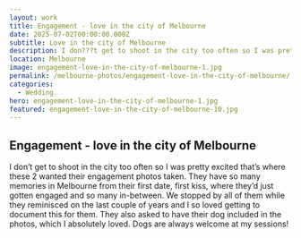 ```yaml
---
layout: work
title: Engagement - love in the city of Melbourne
date: 2025-07-02T00:00:00.000Z
subtitle: Love in the city of Melbourne
description: I don???t get to shoot in the city too often so I was pretty excited that???s where these 2 wanted their engagement photos taken.
location: Melbourne
image: engagement-love-in-the-city-of-melbourne-1.jpg
permalink: /melbourne-photos/engagement-love-in-the-city-of-melbourne/
categories:
  - Wedding
hero: engagement-love-in-the-city-of-melbourne-1.jpg
featured: engagement-love-in-the-city-of-melbourne-10.jpg
---
```


## Engagement - love in the city of Melbourne

I don’t get to shoot in the city too often so I was pretty excited that’s where these 2 wanted their engagement photos taken. They have so many memories in Melbourne from their first date, first kiss, where they’d just gotten engaged and so many in-between. We stopped by all of them while they reminisced on the last couple of years and I so loved getting to document this for them. They also asked to have their dog included in the photos, which I absolutely loved. Dogs are always welcome at my sessions!
